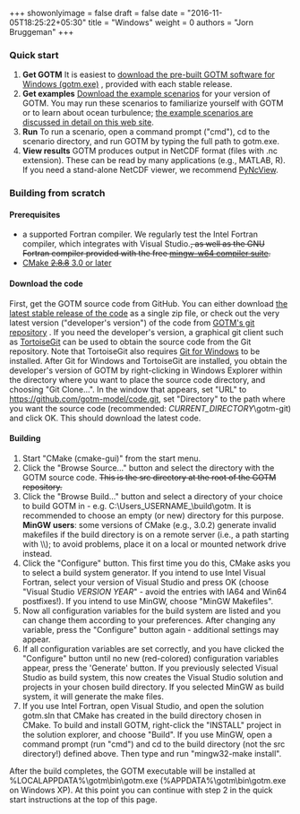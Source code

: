 +++
showonlyimage = false
draft = false
date = "2016-11-05T18:25:22+05:30"
title = "Windows"
weight = 0
authors = "Jorn Bruggeman"
+++

### Quick start

  1. **Get GOTM** It is easiest to 
[download the pre-built GOTM software for Windows (gotm.exe)](http://github.com/gotm-model/code/releases)
, provided with each stable release.
  2. **Get examples** 
[Download the example scenarios](http://github.com/gotm-model/cases/releases)
for your version of 
GOTM. You may run these scenarios to familiarize yourself with GOTM or to learn 
about ocean turbulence; 
[the example scenarios are discussed in detail on this web site](/examples/).
  3. **Run** To run a scenario, open a command prompt ("cmd"), cd to the 
scenario directory, and run GOTM by typing the full path to gotm.exe.
  4. **View results** GOTM produces output in NetCDF format (files with .nc 
extension). These can be read by many applications (e.g., MATLAB, R). If you 
need a stand-alone NetCDF viewer, we recommend 
[PyNcView](https://sourceforge.net/projects/pyncview). 

### Building from scratch

#### Prerequisites

  * a supported Fortran compiler. We regularly test the Intel Fortran compiler, 
which integrates with Visual Studio.~~, as well as the GNU Fortran compiler 
provided with the free 
[mingw-w64 compiler suite](http://mingw-w64.org).~~
  * [CMake ~~2.8.8~~ 3.0 or later](https://cmake.org)

#### Download the code

First, get the GOTM source code from GitHub. You can either download 
[the latest stable release of the code](http://github.com/gotm-model/code/releases) 
as a single zip file, or check out the very latest version ("developer's 
version") of the code from 
[GOTM's git repository](http://github.com/gotm-model/code)
. If you need the developer's 
version, a graphical git client such as 
[TortoiseGit](https://tortoisegit.org) 
can be used to obtain the source code from the Git repository. Note that 
TortoiseGit also requires 
[Git for Windows](https://git-for-windows.github.io) 
to be installed. After Git for Windows and TortoiseGit are installed, you 
obtain the developer's version of GOTM by right-clicking in Windows Explorer 
within the directory where you want to place the source code directory, and 
choosing "Git Clone...". In the window that appears, set "URL" to 
https://github.com/gotm-model/code.git, set "Directory" to the path where you 
want the source code (recommended: _CURRENT_DIRECTORY_\gotm-git) and click OK. 
This should download the latest code. 

#### Building

  1. Start "CMake (cmake-gui)" from the start menu.
  2. Click the "Browse Source..." button and select the directory with the GOTM 
source code. ~~This is the src directory at the root of the GOTM repository.~~
  3. Click the "Browse Build..." button and select a directory of your choice 
to build GOTM in - e.g. C:\Users\_USERNAME_\build\gotm. It is recommended to 
choose an empty (or new) directory for this purpose. **MinGW users**: some 
versions of CMake (e.g., 3.0.2) generate invalid makefiles if the build 
directory is on a remote server (i.e., a path starting with \\\\); to avoid 
problems, place it on a local or mounted network drive instead.
  4. Click the "Configure" button. This first time you do this, CMake asks you 
to select a build system generator. If you intend to use Intel Visual Fortran, 
select your version of Visual Studio and press OK (choose "Visual Studio 
_VERSION_ _YEAR_" - avoid the entries with IA64 and Win64 postfixes!). If you 
intend to use MinGW, choose "MinGW Makefiles".
  5. Now all configuration variables for the build system are listed and you 
can change them according to your preferences. After changing any variable, 
press the "Configure" button again - additional settings may appear.
  6. If all configuration variables are set correctly, and you have clicked the 
"Configure" button until no new (red-colored) configuration variables appear, 
press the 'Generate' button. If you previously selected Visual Studio as build 
system, this now creates the Visual Studio solution and projects in your chosen 
build directory. If you selected MinGW as build system, it will generate the 
make files.
  7. If you use Intel Fortran, open Visual Studio, and open the solution 
gotm.sln that CMake has created in the build directory chosen in CMake. To 
build and install GOTM, right-click the "INSTALL" project in the solution 
explorer, and choose "Build". If you use MinGW, open a command prompt (run 
"cmd") and cd to the build directory (not the src directory!) defined above. 
Then type and run "mingw32-make install".

After the build completes, the GOTM executable will be installed at 
%LOCALAPPDATA%\gotm\bin\gotm.exe (%APPDATA%\gotm\bin\gotm.exe on Windows XP). 
At this point you can continue with step 2 in the quick start instructions at 
the top of this page.
